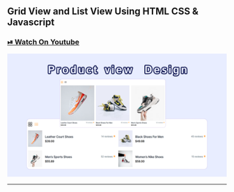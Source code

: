## Grid View and List View Using HTML CSS & Javascript

### [⏯ Watch On Youtube]()

![thumbnail](thumbnail.png)

---
